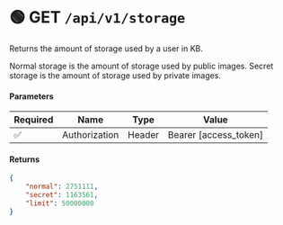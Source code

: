 # 🟢 GET `/api/v1/storage`
Returns the amount of storage used by a user in KB.

Normal storage is the amount of storage used by public images. Secret storage is the amount of storage used by private images.

#### Parameters
| Required | Name | Type | Value |
|----------|------|------|-------|
| ✅ | Authorization | Header | Bearer [access_token] |

#### Returns
```json
{
    "normal": 2751111,
    "secret": 1163561,
    "limit": 50000000
}
```